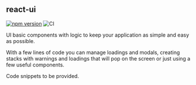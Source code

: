 ## react-ui

[![npm version](https://img.shields.io/npm/v/@nstseek/react-ui)](https://www.npmjs.com/package/@nstseek/react-ui) 
![CI](https://github.com/nstseek/react-ui/workflows/CI/badge.svg)

UI basic components with logic to keep your application as simple and easy as possible.

With a few lines of code you can manage loadings and modals, creating stacks with warnings and loadings that will pop on the screen or just using a few useful components.

Code snippets to be provided.
